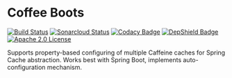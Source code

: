 # Coffee Boots

[![Build Status](https://travis-ci.org/stepio/spring-boot-multi-caffeine.svg?branch=master)](https://travis-ci.org/stepio/spring-boot-multi-caffeine)
[![Sonarcloud Status](https://sonarcloud.io/api/project_badges/measure?project=stepio_spring-boot-multi-caffeine&metric=alert_status)](https://sonarcloud.io/dashboard?id=stepio_spring-boot-multi-caffeine)
[![Codacy Badge](https://api.codacy.com/project/badge/Grade/5fadc77e83b64f7a87587f7138320747)](https://app.codacy.com/app/stepio/spring-boot-multi-caffeine?utm_source=github.com&utm_medium=referral&utm_content=stepio/spring-boot-multi-caffeine&utm_campaign=Badge_Grade_Dashboard)
[![DepShield Badge](https://depshield.sonatype.org/badges/stepio/spring-boot-multi-caffeine/depshield.svg)](https://depshield.github.io)
[![Apache 2.0 License](https://img.shields.io/badge/license-Apache%202-blue.svg)](https://www.apache.org/licenses/LICENSE-2.0.txt)

Supports property-based configuring of multiple Caffeine caches for Spring Cache abstraction.
Works best with Spring Boot, implements auto-configuration mechanism.
